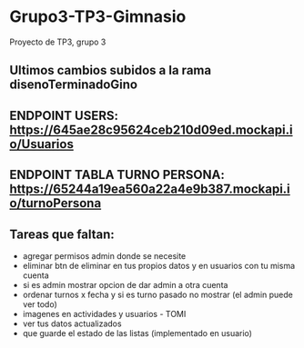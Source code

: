 # Grupo3-TP3-Gimnasio
Proyecto de TP3, grupo 3
## Ultimos cambios subidos a la rama disenoTerminadoGino
## ENDPOINT USERS: https://645ae28c95624ceb210d09ed.mockapi.io/Usuarios
## ENDPOINT TABLA TURNO PERSONA: https://65244a19ea560a22a4e9b387.mockapi.io/turnoPersona

## Tareas que faltan:  

- agregar permisos admin donde se necesite
- eliminar btn de eliminar en tus propios datos y en usuarios con tu misma cuenta
- si es admin mostrar opcion de dar admin a otra cuenta
- ordenar turnos x fecha y si es turno pasado no mostrar (el admin puede ver todo)
- imagenes en actividades y usuarios - TOMI
- ver tus datos actualizados
- que guarde el estado de las listas (implementado en usuario)
